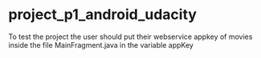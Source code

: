 # project_p1_android_udacity

To test the project the user should put their webservice appkey of movies inside the file MainFragment.java in the variable appKey
